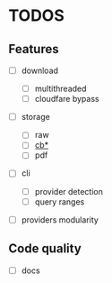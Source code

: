 # TODOS

## Features

- [ ] download
  - [ ] multithreaded
  - [ ] cloudfare bypass
- [ ] storage
  - [ ] raw
  - [ ] [cb*](https://en.wikipedia.org/wiki/Comic_book_archive)
  - [ ] pdf
- [ ] cli
  - [ ] provider detection
  - [ ] query ranges
- [ ] providers modularity



## Code quality

- [ ] docs
